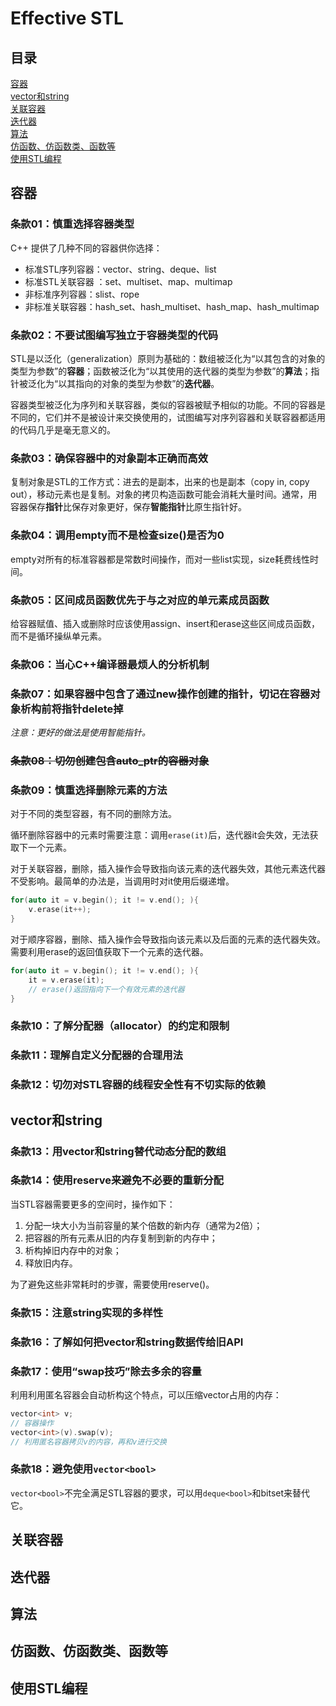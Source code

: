# Effective STL

## 目录

[容器](#容器)  
[vector和string](#vector和string)  
[关联容器](#关联容器)  
[迭代器](#迭代器)  
[算法](#算法)  
[仿函数、仿函数类、函数等](#仿函数仿函数类函数等)  
[使用STL编程](#使用stl编程)

## 容器

### 条款01：慎重选择容器类型

C++ 提供了几种不同的容器供你选择：

* 标准STL序列容器：vector、string、deque、list
* 标准STL关联容器 ：set、multiset、map、multimap
* 非标准序列容器：slist、rope
* 非标准关联容器：hash_set、hash_multiset、hash_map、hash_multimap

### 条款02：不要试图编写独立于容器类型的代码

STL是以泛化（generalization）原则为基础的：数组被泛化为“以其包含的对象的类型为参数”的**容器**；函数被泛化为“以其使用的迭代器的类型为参数”的**算法**；指针被泛化为“以其指向的对象的类型为参数”的**迭代器**。

容器类型被泛化为序列和关联容器，类似的容器被赋予相似的功能。不同的容器是不同的，它们并不是被设计来交换使用的，试图编写对序列容器和关联容器都适用的代码几乎是毫无意义的。

### 条款03：确保容器中的对象副本正确而高效

复制对象是STL的工作方式：进去的是副本，出来的也是副本（copy in, copy out），移动元素也是复制。对象的拷贝构造函数可能会消耗大量时间。通常，用容器保存**指针**比保存对象更好，保存**智能指针**比原生指针好。

### 条款04：调用empty而不是检查size()是否为0

empty对所有的标准容器都是常数时间操作，而对一些list实现，size耗费线性时间。

### 条款05：区间成员函数优先于与之对应的单元素成员函数

给容器赋值、插入或删除时应该使用assign、insert和erase这些区间成员函数，而不是循环操纵单元素。

### 条款06：当心C++编译器最烦人的分析机制

### 条款07：如果容器中包含了通过new操作创建的指针，切记在容器对象析构前将指针delete掉

*注意：更好的做法是使用智能指针。*

### ~~条款08：切勿创建包含auto_ptr的容器对象~~

### 条款09：慎重选择删除元素的方法

对于不同的类型容器，有不同的删除方法。

循环删除容器中的元素时需要注意：调用`erase(it)`后，迭代器it会失效，无法获取下一个元素。

对于关联容器，删除，插入操作会导致指向该元素的迭代器失效，其他元素迭代器不受影响。最简单的办法是，当调用时对it使用后缀递增。

```cpp
for(auto it = v.begin(); it != v.end(); ){
    v.erase(it++);
}
```

对于顺序容器，删除、插入操作会导致指向该元素以及后面的元素的迭代器失效。需要利用erase的返回值获取下一个元素的迭代器。

```cpp
for(auto it = v.begin(); it != v.end(); ){
    it = v.erase(it);
    // erase()返回指向下一个有效元素的迭代器
}
```

### 条款10：了解分配器（allocator）的约定和限制

### 条款11：理解自定义分配器的合理用法

### 条款12：切勿对STL容器的线程安全性有不切实际的依赖

## vector和string

### 条款13：用vector和string替代动态分配的数组

### 条款14：使用reserve来避免不必要的重新分配

当STL容器需要更多的空间时，操作如下：

1. 分配一块大小为当前容量的某个倍数的新内存（通常为2倍）；
2. 把容器的所有元素从旧的内存复制到新的内存中；
3. 析构掉旧内存中的对象；
4. 释放旧内存。

为了避免这些非常耗时的步骤，需要使用reserve()。

### 条款15：注意string实现的多样性

### 条款16：了解如何把vector和string数据传给旧API

### 条款17：使用“swap技巧”除去多余的容量

利用利用匿名容器会自动析构这个特点，可以压缩vector占用的内存：

```cpp
vector<int> v;
// 容器操作
vector<int>(v).swap(v);
// 利用匿名容器拷贝v的内容，再和v进行交换
```

### 条款18：避免使用`vector<bool>`

`vector<bool>`不完全满足STL容器的要求，可以用`deque<bool>`和bitset来替代它。

## 关联容器

## 迭代器

## 算法

## 仿函数、仿函数类、函数等

## 使用STL编程
